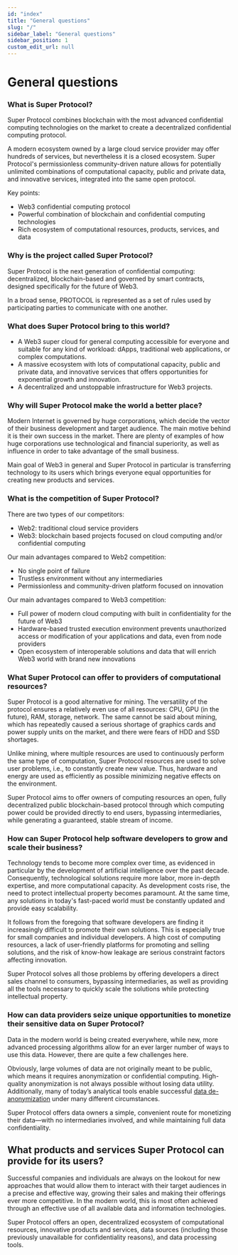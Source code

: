 ```yaml
---
id: "index"
title: "General questions"
slug: "/"
sidebar_label: "General questions"
sidebar_position: 1
custom_edit_url: null
---
```

# General questions
### What is Super Protocol?
Super Protocol combines blockchain with the most advanced confidential computing technologies on the market to create a decentralized confidential computing protocol. 

A modern ecosystem owned by a large cloud service provider may offer hundreds of services, but nevertheless it is a closed ecosystem. Super Protocol's permissionless community-driven nature allows for potentially unlimited combinations of computational capacity, public and private data, and innovative services, integrated into the same open protocol.

Key points:

- Web3 confidential computing protocol
- Powerful combination of blockchain and confidential computing technologies
- Rich ecosystem of computational resources, products, services, and data
### Why is the project called Super Protocol?
Super Protocol is the next generation of confidential computing: decentralized, blockchain-based and governed by smart contracts, designed specifically for the future of Web3.

In a broad sense, PROTOCOL is represented as a set of rules used by participating parties to communicate with one another.
### What does Super Protocol bring to this world?
- A Web3 super cloud for general computing accessible for everyone and suitable for any kind of workload: dApps, traditional web applications, or complex computations.
- A massive ecosystem with lots of computational capacity, public and private data, and innovative services that offers opportunities for exponential growth and innovation.
- A decentralized and unstoppable infrastructure for Web3 projects.
### Why will Super Protocol make the world a better place?
Modern Internet is governed by huge corporations, which decide the vector of their business development and target audience. The main motive behind it is their own success in the market. There are plenty of examples of how huge corporations use technological and financial superiority, as well as influence in order to take advantage of the small business.

Main goal of Web3 in general and Super Protocol in particular is transferring technology to its users which brings everyone equal opportunities for creating new products and services.
### What is the competition of Super Protocol?
There are two types of our competitors:

- Web2: traditional cloud service providers
- Web3: blockchain based projects focused on cloud computing and/or confidential computing

Our main advantages compared to Web2 competition:

- No single point of failure
- Trustless environment without any intermediaries
- Permissionless and community-driven platform focused on innovation

Our main advantages compared to Web3 competition:

- Full power of modern cloud computing with built in confidentiality for the future of Web3
- Hardware-based trusted execution environment prevents unauthorized access or modification of your applications and data, even from node providers
- Open ecosystem of interoperable solutions and data that will enrich Web3 world with brand new innovations
### What Super Protocol can offer to providers of computational resources?
Super Protocol is a good alternative for mining. The versatility of the protocol ensures a relatively even use of all resources: CPU, GPU (in the future), RAM, storage, network. The same cannot be said about mining, which has repeatedly caused a serious shortage of graphics cards and power supply units on the market, and there were fears of HDD and SSD shortages.

Unlike mining, where multiple resources are used to continuously perform the same type of computation, Super Protocol resources are used to solve user problems, i.e., to constantly create new value. Thus, hardware and energy are used as efficiently as possible minimizing negative effects on the environment.

Super Protocol aims to offer owners of computing resources an open, fully decentralized public blockchain-based protocol through which computing power could be provided directly to end users, bypassing intermediaries, while generating a guaranteed, stable stream of income.
### How can Super Protocol help software developers to grow and scale their business?
Technology tends to become more complex over time, as evidenced in particular by the development of artificial intelligence over the past decade. Consequently, technological solutions require more labor, more in-depth expertise, and more computational capacity. As development costs rise, the need to protect intellectual property becomes paramount. At the same time, any solutions in today's fast-paced world must be constantly updated and provide easy scalability.

It follows from the foregoing that software developers are finding it increasingly difficult to promote their own solutions. This is especially true for small companies and individual developers. A high cost of computing resources, a lack of user-friendly platforms for promoting and selling solutions, and the risk of know-how leakage are serious constraint factors affecting innovation.

Super Protocol solves all those problems by offering developers a direct sales channel to consumers, bypassing intermediaries, as well as providing all the tools necessary to quickly scale the solutions while protecting intellectual property.
### How can data providers seize unique opportunities to monetize their sensitive data on Super Protocol?
Data in the modern world is being created everywhere, while new, more advanced processing algorithms allow for an ever larger number of ways to use this data. However, there are quite a few challenges here. 

Obviously, large volumes of data are not originally meant to be public, which means it requires anonymization or confidential computing. High-quality anonymization is not always possible without losing data utility. Additionally, many of today’s analytical tools enable successful [data de-anonymization](https://www.cs.utexas.edu/~shmat/shmat_oak09.pdf) under many different circumstances.

Super Protocol offers data owners a simple, convenient route for monetizing their data—with no intermediaries involved, and while maintaining full data confidentiality.
## What products and services Super Protocol can provide for its users?
Successful companies and individuals are always on the lookout for new approaches that would allow them to interact with their target audiences in a precise and effective way, growing their sales and making their offerings ever more competitive. In the modern world, this is most often achieved through an effective use of all available data and information technologies.

Super Protocol offers an open, decentralized ecosystem of computational resources, innovative products and services, data sources (including those previously unavailable for confidentiality reasons), and data processing tools.
